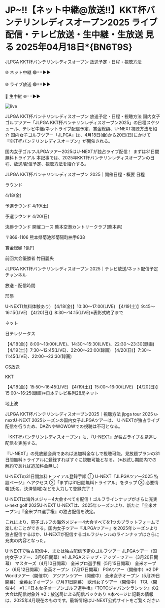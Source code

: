 # JP~!!【ネット中継@放送!!】KKT杯バンテリンレディスオープン2025 ライブ配信・テレビ放送・生中継・生放送 見る 2025年04月18日*{BN6T9S}

JLPGA KKT杯バンテリンレディスオープン 放送予定・日程・視聴方法

🌐 ネット中継 🟢==►►

🌐 ライブ放送 🟢==►►

🔴 生中継 🌐==►►

![live](https://camo.githubusercontent.com/8a4f000d20f83aca3bf7ec5f350d767afa0574a8a352519fd8cfa583a6f93a33/68747470733a2f2f692e696d6775722e636f6d2f644a486b345a712e676966)

JLPGA KKT杯バンテリンレディスオープン 放送予定・日程・視聴方法
国内女子ゴルフツアー「JLPGA KKT杯バンテリンレディスオープン2025」の日程スケジュール、テレビ中継/ネットライブ配信予定、賞金総額、U-NEXT視聴方法を紹介
国内女子ゴルフツアー「JLPGA」は、4月18日(金)から20日(日)にかけて『KKT杯バンテリンレディスオープン』が開催される。


国内女子ゴルフJLPGAツアー2025はU-NEXTが独占ライブ配信！
まずは31日間無料トライアル
本記事では、2025年KKT杯バンテリンレディスオープンの日程、放送/配信予定、視聴方法を紹介する。

JLPGA KKT杯バンテリンレディスオープン 2025｜開催日程・概要
日程

ラウンド

4/18(金)

予選ラウンド
4/19(土)

予選ラウンド
4/20(日)

決勝ラウンド
開催コース
熊本空港カントリークラブ(熊本県)

〒869-1106 熊本県菊池郡菊陽町曲手838

賞金総額
1億円

前回大会優勝者
竹田麗央

JLPGA KKT杯バンテリンレディスオープン 2025｜テレビ放送/ネット配信予定
チャンネル

放送・配信時間

形態

U-NEXT(無料体験あり)
【4/18(金)】10:30～17:00(LIVE)
【4/19(土)】9:45～16:15(LIVE)
【4/20(日)】8:30～14:15(LIVE)※表彰式終了まで

ネット

日テレジータス

【4/18(金)】8:00～13:00(LIVE)、14:30～15:30(LIVE)、22:30～23:30(録画)
【4/19(土)】7:30～12:45(LIVE)、22:00～23:00(録画)
【4/20(日)】7:30～11:45(LIVE)、22:00～23:30(録画)

CS放送

KKT

【4/18(金)】15:50～16:45(LIVE)
【4/19(土)】15:00～16:00(LIVE)
【4/20(日)】15:00～16:25(録画)※日本テレビ系列28局ネット

地上波

JLPGA KKT杯バンテリンレディスオープン2025｜視聴方法
jlpga tour 2025 u-nextU-NEXT
2025シーズンの国内女子JLPGAツアーは、
U-NEXTが独占ライブ配信を行うため、DAZNやWOWOWでの視聴は不可となる。

「KKT杯バンテリンレディスオープン」も、『U-NEXT』が独占ライブ＆見逃し配信を実施する。

『U-NEXT』の見放題会員であれば追加料金なしで視聴可能。見放題プランの31日間無料トライアルに登録すればすぐに視聴可能となる。（※お試し期間内での解約であれば追加料金無し）

U-NEXTの31日間無料トライアル登録手順
① U-NEXT『JLPGAツアー2025 特設ページ』へアクセス
②「まずは31日間無料トライアル」をタップ
③ 必要情報(氏名、決済情報)などを入力して登録完了！

U-NEXTは海外メジャー4大会すべてを配信！ゴルフラインナップがさらに充実
u-next golf 2025U-NEXT
U-NEXTは、2025年シーズンより、新たに『全米オープン』『全米プロ選手権』の独占配信を決定。

これにより、男子ゴルフの海外メジャー4大会すべてを1つのプラットフォームで楽しむことができる。国内女子ツアー『JLPGAツアー』を2025年シーズンより独占配信するほか、U-NEXTが配信するゴルフジャンルのラインナップはさらに充実の内容となった。

U-NEXTで独占配信中、または独占配信予定のゴルフツアー
JLPGAツアー（国内女子ツアー、3月6日開幕）※1
JLPGAステップ・アップ・ツアー（3月20日開幕）
マスターズ（4月10日開幕）
全米プロ選手権（5月15日開幕）
全米オープン（6月12日開幕）
全英オープン（7月17日開幕）
PGAツアー（開催中）※2
DP Worldツアー（開催中）
アジアンツアー（開催中）
全米女子オープン（5月29日開幕）
全英女子オープン（7月31日開幕）
欧州女子ツアー（開催中）
TGL（開催中）
※1：『日本女子オープンゴルフ選手権』『TOTOジャパンクラシック』の2大会は配信対象外
※2：放送局による配信パックあり
※本ページに記載の情報は、2025年4月現在のものです。最新情報はU-NEXT公式サイトをご覧ください